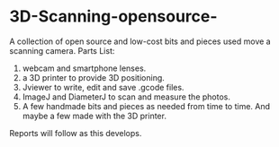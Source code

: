 # 3D-Scanning-opensource-
A collection of open source and low-cost bits and pieces used move a scanning camera. 
Parts List:
1. webcam and smartphone lenses.
2. a 3D printer to provide 3D positioning.
4. Jviewer to write, edit and save .gcode files.
5. ImageJ and DiameterJ to scan and measure the photos.
6. A few handmade bits and pieces as needed from time to time. And maybe a few made with the 3D printer.

Reports will follow as this develops.
